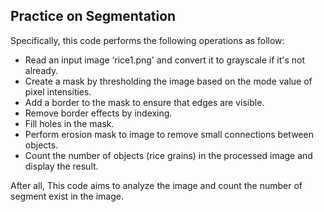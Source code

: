 ## Practice on Segmentation
Specifically, this code performs the following operations as follow:
- Read an input image ‘rice1.png' and convert it to grayscale if it's not already.
- Create a mask by thresholding the image based on the mode value of pixel intensities.
- Add a border to the mask to ensure that edges are visible.
- Remove border effects by indexing.
- Fill holes in the mask.
- Perform erosion mask to image to remove small connections between objects.
- Count the number of objects (rice grains) in the processed image and display the result.

After all, This code aims to analyze the image and count the number of segment exist in the image.
